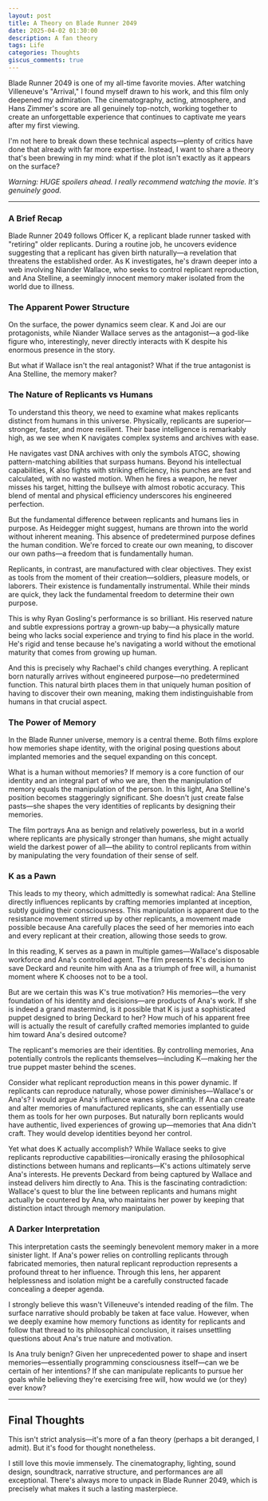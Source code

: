 ```yaml
---
layout: post
title: A Theory on Blade Runner 2049
date: 2025-04-02 01:30:00
description: A fan theory
tags: Life
categories: Thoughts
giscus_comments: true
---
```


Blade Runner 2049 is one of my all-time favorite movies. After watching Villeneuve's \"Arrival,\" I found myself drawn to his work, and this film only deepened my admiration. The cinematography, acting, atmosphere, and Hans Zimmer's score are all genuinely top-notch, working together to create an unforgettable experience that continues to captivate me years after my first viewing.

I'm not here to break down these technical aspects—plenty of critics have done that already with far more expertise. Instead, I want to share a theory that's been brewing in my mind: what if the plot isn't exactly as it appears on the surface?

*Warning: HUGE spoilers ahead. I really recommend watching the movie. It's genuinely good.*

---

### A Brief Recap

Blade Runner 2049 follows Officer K, a replicant blade runner tasked with \"retiring\" older replicants. During a routine job, he uncovers evidence suggesting that a replicant has given birth naturally—a revelation that threatens the established order. As K investigates, he's drawn deeper into a web involving Niander Wallace, who seeks to control replicant reproduction, and Ana Stelline, a seemingly innocent memory maker isolated from the world due to illness.

### The Apparent Power Structure

On the surface, the power dynamics seem clear. K and Joi are our protagonists, while Niander Wallace serves as the antagonist—a god-like figure who, interestingly, never directly interacts with K despite his enormous presence in the story.

But what if Wallace isn't the real antagonist? What if the true antagonist is Ana Stelline, the memory maker?

### The Nature of Replicants vs Humans

To understand this theory, we need to examine what makes replicants distinct from humans in this universe. Physically, replicants are superior—stronger, faster, and more resilient. Their base intelligence is remarkably high, as we see when K navigates complex systems and archives with ease.

He navigates vast DNA archives with only the symbols ATGC, showing pattern-matching abilities that surpass humans. Beyond his intellectual capabilities, K also fights with striking efficiency, his punches are fast and calculated, with no wasted motion. When he fires a weapon, he never misses his target, hitting the bullseye with almost robotic accuracy. This blend of mental and physical efficiency underscores his engineered perfection.

But the fundamental difference between replicants and humans lies in purpose. As Heidegger might suggest, humans are thrown into the world without inherent meaning. This absence of predetermined purpose defines the human condition. We're forced to create our own meaning, to discover our own paths—a freedom that is fundamentally human.

Replicants, in contrast, are manufactured with clear objectives. They exist as tools from the moment of their creation—soldiers, pleasure models, or laborers. Their existence is fundamentally instrumental. While their minds are quick, they lack the fundamental freedom to determine their own purpose.

This is why Ryan Gosling's performance is so brilliant. His reserved nature and subtle expressions portray a grown-up baby—a physically mature being who lacks social experience and trying to find his place in the world. He's rigid and tense because he's navigating a world without the emotional maturity that comes from growing up human.

And this is precisely why Rachael's child changes everything. A replicant born naturally arrives without engineered purpose—no predetermined function. This natural birth places them in that uniquely human position of having to discover their own meaning, making them indistinguishable from humans in that crucial aspect.

### The Power of Memory

In the Blade Runner universe, memory is a central theme. Both films explore how memories shape identity, with the original posing questions about implanted memories and the sequel expanding on this concept.

What is a human without memories? If memory is a core function of our identity and an integral part of who we are, then the manipulation of memory equals the manipulation of the person. In this light, Ana Stelline's position becomes staggeringly significant. She doesn't just create false pasts—she shapes the very identities of replicants by designing their memories.

The film portrays Ana as benign and relatively powerless, but in a world where replicants are physically stronger than humans, she might actually wield the darkest power of all—the ability to control replicants from within by manipulating the very foundation of their sense of self.

### K as a Pawn

This leads to my theory, which admittedly is somewhat radical: Ana Stelline directly influences replicants by crafting memories implanted at inception, subtly guiding their consciousness. This manipulation is apparent due to the resistance movement stirred up by other replicants, a movement made possible because Ana carefully places the seed of her memories into each and every replicant at their creation, allowing those seeds to grow.

In this reading, K serves as a pawn in multiple games—Wallace's disposable workforce and Ana's controlled agent. The film presents K's decision to save Deckard and reunite him with Ana as a triumph of free will, a humanist moment where K chooses not to be a tool.

But are we certain this was K's true motivation? His memories—the very foundation of his identity and decisions—are products of Ana's work. If she is indeed a grand mastermind, is it possible that K is just a sophisticated puppet designed to bring Deckard to her? How much of his apparent free will is actually the result of carefully crafted memories implanted to guide him toward Ana's desired outcome?

The replicant's memories are their identities. By controlling memories, Ana potentially controls the replicants themselves—including K—making her the true puppet master behind the scenes.

Consider what replicant reproduction means in this power dynamic. If replicants can reproduce naturally, whose power diminishes—Wallace's or Ana's? I would argue Ana's influence wanes significantly. If Ana can create and alter memories of manufactured replicants, she can essentially use them as tools for her own purposes. But naturally born replicants would have authentic, lived experiences of growing up—memories that Ana didn't craft. They would develop identities beyond her control.

Yet what does K actually accomplish? While Wallace seeks to give replicants reproductive capabilities—ironically erasing the philosophical distinctions between humans and replicants—K's actions ultimately serve Ana's interests. He prevents Deckard from being captured by Wallace and instead delivers him directly to Ana. This is the fascinating contradiction: Wallace's quest to blur the line between replicants and humans might actually be countered by Ana, who maintains her power by keeping that distinction intact through memory manipulation.

### A Darker Interpretation

This interpretation casts the seemingly benevolent memory maker in a more sinister light. If Ana's power relies on controlling replicants through fabricated memories, then natural replicant reproduction represents a profound threat to her influence. Through this lens, her apparent helplessness and isolation might be a carefully constructed facade concealing a deeper agenda.

I strongly believe this wasn't Villeneuve's intended reading of the film. The surface narrative should probably be taken at face value. However, when we deeply examine how memory functions as identity for replicants and follow that thread to its philosophical conclusion, it raises unsettling questions about Ana's true nature and motivation.

Is Ana truly benign? Given her unprecedented power to shape and insert memories—essentially programming consciousness itself—can we be certain of her intentions? If she can manipulate replicants to pursue her goals while believing they're exercising free will, how would we (or they) ever know?

---
## Final Thoughts

This isn't strict analysis—it's more of a fan theory (perhaps a bit deranged, I admit). But it's food for thought nonetheless.

I still love this movie immensely. The cinematography, lighting, sound design, soundtrack, narrative structure, and performances are all exceptional. There's always more to unpack in Blade Runner 2049, which is precisely what makes it such a lasting masterpiece.